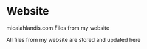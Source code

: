 # Website
micaiahlandis.com
Files from my website

All files from my website are stored and updated here
